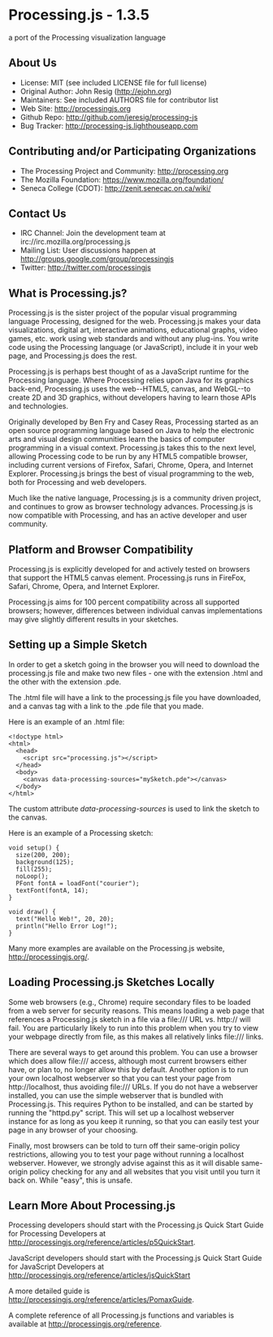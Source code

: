 
Processing.js - 1.3.5
=========================
a port of the Processing visualization language

About Us
--------
* License:           MIT (see included LICENSE file for full license)
* Original Author:   John Resig (http://ejohn.org)
* Maintainers:       See included AUTHORS file for contributor list
* Web Site:          http://processingjs.org
* Github Repo:       http://github.com/jeresig/processing-js
* Bug Tracker:       http://processing-js.lighthouseapp.com

Contributing and/or Participating Organizations
-----------------------------------------------
* The Processing Project and Community:  http://processing.org
* The Mozilla Foundation:                https://www.mozilla.org/foundation/
* Seneca College (CDOT):                 http://zenit.senecac.on.ca/wiki/

Contact Us
----------
* IRC Channel: Join the development team at irc://irc.mozilla.org/processing.js
* Mailing List: User discussions happen at http://groups.google.com/group/processingjs
* Twitter: http://twitter.com/processingjs

What is Processing.js?
----------------------
Processing.js is the sister project of the popular visual programming language
Processing, designed for the web. Processing.js makes your data visualizations,
digital art, interactive animations, educational graphs, video games, etc. work
using web standards and without any plug-ins. You write code using the Processing
language (or JavaScript), include it in your web page, and Processing.js does the
rest.

Processing.js is perhaps best thought of as a JavaScript runtime for the Processing
language. Where Processing relies upon Java for its graphics back-end, Processing.js
uses the web--HTML5, canvas, and WebGL--to create 2D and 3D graphics, without
developers having to learn those APIs and technologies.

Originally developed by Ben Fry and Casey Reas, Processing started as an open
source programming language based on Java to help the electronic arts and visual
design communities learn the basics of computer programming in a visual context.
Processing.js takes this to the next level, allowing Processing code to be run by
any HTML5 compatible browser, including current versions of Firefox, Safari,
Chrome, Opera, and Internet Explorer. Processing.js brings the best of visual
programming to the web, both for Processing and web developers.

Much like the native language, Processing.js is a community driven project,
and continues to grow as browser technology advances.  Processing.js is now
compatible with Processing, and has an active developer and user community.

Platform and Browser Compatibility
----------------------------------
Processing.js is explicitly developed for and actively tested on browsers that
support the HTML5 canvas element. Processing.js runs in FireFox, Safari,
Chrome, Opera, and Internet Explorer.

Processing.js aims for 100 percent compatibility across all supported browsers;
however, differences between individual canvas implementations may give
slightly different results in your sketches.

Setting up a Simple Sketch
--------------------------
In order to get a sketch going in the browser you will need to download the
processing.js file and make two new files - one with the extension .html and
the other with the extension .pde.

The .html file will have a link to the processing.js file you have downloaded,
and a canvas tag with a link to the .pde file that you made.

Here is an example of an .html file:

    <!doctype html>
    <html>
      <head>
        <script src="processing.js"></script>
      </head>
      <body>
        <canvas data-processing-sources="mySketch.pde"></canvas>
      </body>
    </html>

The custom attribute _data-processing-sources_ is used to link the sketch to
the canvas.

Here is an example of a Processing sketch:

    void setup() {
      size(200, 200);
      background(125);
      fill(255);
      noLoop();
      PFont fontA = loadFont("courier");
      textFont(fontA, 14);
    }

    void draw() {
      text("Hello Web!", 20, 20);
      println("Hello Error Log!");
    }

Many more examples are available on the Processing.js website, http://processingjs.org/.

Loading Processing.js Sketches Locally
--------------------------------------
Some web browsers (e.g., Chrome) require secondary files to be loaded from a
web server for security reasons.  This means loading a web page that references
a Processing.js sketch in a file via a file:/// URL vs. http:// will fail. You
are particularly likely to run into this problem when you try to view your
webpage directly from file, as this makes all relatively links file:/// links.

There are several ways to get around this problem. You can use a browser which
does allow file:/// access, although most current browsers either have, or plan
to, no longer allow this by default. Another option is to run your own localhost
webserver so that you can test your page from http://localhost, thus avoiding
file:/// URLs. If you do not have a webserver installed, you can use the simple
webserver that is bundled with Processing.js. This requires Python to be installed,
and can be started by running the "httpd.py" script. This will set up a localhost
webserver instance for as long as you keep it running, so that you can easily
test your page in any browser of your choosing.

Finally, most browsers can be told to turn off their same-origin policy
restrictions, allowing you to test your page without running a localhost
webserver.  However, we strongly advise against this as it will disable
same-origin policy checking for any and all websites that you visit until
you turn it back on. While "easy", this is unsafe.

Learn More About Processing.js
-------------------------------
Processing developers should start with the Processing.js Quick Start Guide for
Processing Developers at http://processingjs.org/reference/articles/p5QuickStart.

JavaScript developers should start with the Processing.js Quick Start Guide for
JavaScript Developers at http://processingjs.org/reference/articles/jsQuickStart

A more detailed guide is http://processingjs.org/reference/articles/PomaxGuide.

A complete reference of all Processing.js functions and variables is available
at http://processingjs.org/reference.

